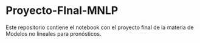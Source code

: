 # Proyecto-FInal-MNLP
Este repositorio contiene el notebook con el proyecto final de la materia de Modelos no lineales para pronósticos.
